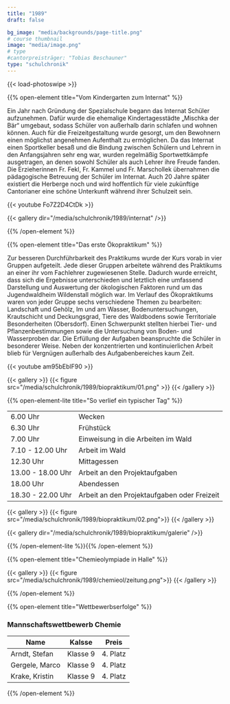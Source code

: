 ```yaml
---
title: "1989"
draft: false

bg_image: "media/backgrounds/page-title.png"
# course thumbnail
image: "media/image.png"
# type
#cantorpreisträger: "Tobias Beschauner"
type: "schulchronik"
---
```


{{< load-photoswipe >}}

{{% open-element title="Vom Kindergarten zum Internat" %}}

Ein Jahr nach Gründung der Spezialschule begann das Internat Schüler aufzunehmen. Dafür wurde die ehemalige Kindertagesstädte „Mischka der Bär“ umgebaut, sodass Schüler von außerhalb darin schlafen und wohnen können.
Auch für die Freizeitgestaltung wurde gesorgt, um den Bewohnern einen möglichst angenehmen Aufenthalt zu ermöglichen.
Da das Internat einen Sportkeller besaß und die Bindung zwischen Schülern und Lehrern in den Anfangsjahren sehr eng war, wurden regelmäßig Sportwettkämpfe ausgetragen, an denen sowohl Schüler als auch Lehrer ihre Freude fanden.
Die Erzieherinnen Fr. Fekl, Fr. Kammel und Fr. Marschollek übernahmen die pädagogische Betreuung der Schüler im Internat.
Auch 20 Jahre später existiert die Herberge noch und wird hoffentlich für viele zukünftige Cantorianer eine schöne Unterkunft während ihrer Schulzeit sein.

{{< youtube Fo7Z2D4CtDk >}}

{{< gallery dir="/media/schulchronik/1989/internat" />}}

{{% /open-element %}}

{{% open-element title="Das erste Ökopraktikum" %}}

Zur besseren Durchführbarkeit des Praktikums wurde der Kurs vorab in vier Gruppen aufgeteilt. Jede dieser Gruppen arbeitete während des Praktikums an einer ihr vom Fachlehrer zugewiesenen Stelle.
Dadurch wurde erreicht, dass sich die Ergebnisse unterschieden und letztlich eine umfassend Darstellung und Auswertung der ökologischen Faktoren rund um das Jugendwaldheim Wildenstall möglich war.
Im Verlauf des Ökopraktikums waren von jeder Gruppe sechs verschiedene Themen zu bearbeiten: Landschaft und Gehölz, Im und am Wasser, Bodenuntersuchungen, Krautschicht und Deckungsgrad, Tiere des Waldbodens sowie Territoriale Besonderheiten (Obersdorf).
Einen Schwerpunkt stellten hierbei Tier- und Pflanzenbestimmungen sowie die Untersuchung von Boden- und Wasserproben dar.
Die Erfüllung der Aufgaben beanspruchte die Schüler in besonderer Weise. Neben der konzentrierten und kontinuierlichen Arbeit blieb für Vergnügen außerhalb des Aufgabenbereiches kaum Zeit.

{{< youtube am95bEblF90 >}}

{{< gallery >}}
  {{< figure src="/media/schulchronik/1989/biopraktikum/01.png" >}}
{{< /gallery >}}

{{% open-element-lite title="So verlief ein typischer Tag" %}}

|                   |                                             |
|-------------------|---------------------------------------------|
| 6.00 Uhr          | Wecken                                      |
| 6.30 Uhr          | Frühstück                                   |
| 7.00 Uhr          | Einweisung in die Arbeiten im Wald          |
| 7.10 - 12.00 Uhr  | Arbeit im Wald                              |
| 12.30 Uhr         | Mittagessen                                 |
| 13.00 - 18.00 Uhr | Arbeit an den Projektaufgaben               |
| 18.00 Uhr         | Abendessen                                  |
| 18.30 - 22.00 Uhr | Arbeit an den Projektaufgaben oder Freizeit |

{{< gallery >}}
  {{< figure src="/media/schulchronik/1989/biopraktikum/02.png">}}
{{< /gallery >}}

{{< gallery dir="/media/schulchronik/1989/biopraktikum/galerie" />}}

{{% /open-element-lite %}}{{% /open-element %}}

{{% open-element title="Chemieolympiade in Halle" %}}

{{< gallery >}}
  {{< figure src="/media/schulchronik/1989/chemieol/zeitung.png">}}
{{< /gallery >}}

{{% /open-element %}}

{{% open-element title="Wettbewerbserfolge" %}}

### Mannschaftswettbewerb Chemie

|Name|Kalsse|Preis|
|-|-|-|
| Arndt, Stefan | Klasse 9 | 4. Platz |
| Gergele, Marco | Klasse 9 | 4. Platz |
| Krake, Kristin | Klasse 9 | 4. Platz |

{{% /open-element %}}

